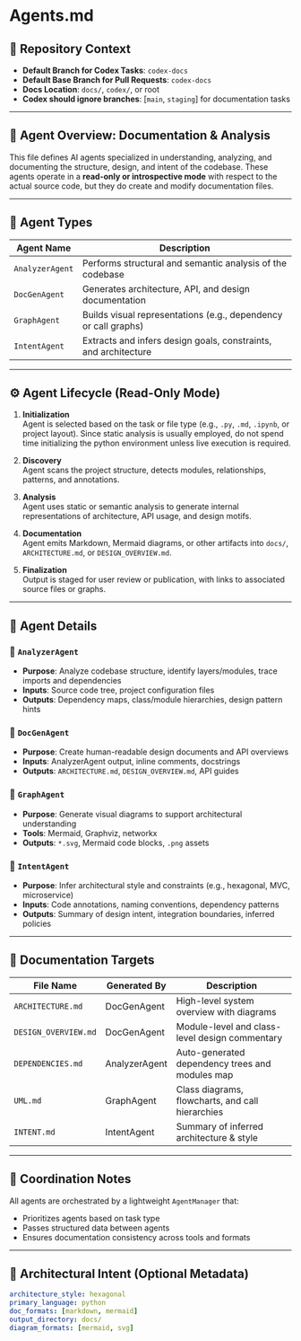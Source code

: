 # Agents.md

## 🧭 Repository Context

- **Default Branch for Codex Tasks**: `codex-docs`
- **Default Base Branch for Pull Requests**: `codex-docs`
- **Docs Location**: `docs/`, `codex/`, or root
- **Codex should ignore branches**: [`main`, `staging`] for documentation tasks

---

## 🧠 Agent Overview: Documentation & Analysis

This file defines AI agents specialized in understanding, analyzing, and documenting the structure, design, and intent of the codebase. These agents operate in a **read-only or introspective mode** with respect to the actual source code, but they do create and modify documentation files.

---

## 🧩 Agent Types

| Agent Name        | Description                                                    |
|-------------------|----------------------------------------------------------------|
| `AnalyzerAgent`   | Performs structural and semantic analysis of the codebase      |
| `DocGenAgent`     | Generates architecture, API, and design documentation          |
| `GraphAgent`      | Builds visual representations (e.g., dependency or call graphs)|
| `IntentAgent`     | Extracts and infers design goals, constraints, and architecture|

---

## ⚙️ Agent Lifecycle (Read-Only Mode)

1. **Initialization**  
   Agent is selected based on the task or file type (e.g., `.py`, `.md`, `.ipynb`, or project layout). Since static analysis is usually employed, do not spend time initializing the python environment unless live execution is required.

2. **Discovery**  
   Agent scans the project structure, detects modules, relationships, patterns, and annotations.

3. **Analysis**  
   Agent uses static or semantic analysis to generate internal representations of architecture, API usage, and design motifs.

4. **Documentation**  
   Agent emits Markdown, Mermaid diagrams, or other artifacts into `docs/`, `ARCHITECTURE.md`, or `DESIGN_OVERVIEW.md`.

5. **Finalization**  
   Output is staged for user review or publication, with links to associated source files or graphs.

---

## 🧠 Agent Details

### 🧠 `AnalyzerAgent`
- **Purpose**: Analyze codebase structure, identify layers/modules, trace imports and dependencies
- **Inputs**: Source code tree, project configuration files
- **Outputs**: Dependency maps, class/module hierarchies, design pattern hints

### 🧠 `DocGenAgent`
- **Purpose**: Create human-readable design documents and API overviews
- **Inputs**: AnalyzerAgent output, inline comments, docstrings
- **Outputs**: `ARCHITECTURE.md`, `DESIGN_OVERVIEW.md`, API guides

### 🧠 `GraphAgent`
- **Purpose**: Generate visual diagrams to support architectural understanding
- **Tools**: Mermaid, Graphviz, networkx
- **Outputs**: `*.svg`, Mermaid code blocks, `.png` assets

### 🧠 `IntentAgent`
- **Purpose**: Infer architectural style and constraints (e.g., hexagonal, MVC, microservice)
- **Inputs**: Code annotations, naming conventions, dependency patterns
- **Outputs**: Summary of design intent, integration boundaries, inferred policies

---

## 📘 Documentation Targets

| File Name            | Generated By     | Description                                      |
|----------------------|------------------|--------------------------------------------------|
| `ARCHITECTURE.md`    | DocGenAgent       | High-level system overview with diagrams         |
| `DESIGN_OVERVIEW.md` | DocGenAgent       | Module-level and class-level design commentary   |
| `DEPENDENCIES.md`    | AnalyzerAgent     | Auto-generated dependency trees and modules map  |
| `UML.md`             | GraphAgent        | Class diagrams, flowcharts, and call hierarchies |
| `INTENT.md`          | IntentAgent       | Summary of inferred architecture & style         |

---

## 🧠 Coordination Notes

All agents are orchestrated by a lightweight `AgentManager` that:
- Prioritizes agents based on task type
- Passes structured data between agents
- Ensures documentation consistency across tools and formats

---

## 🧱 Architectural Intent (Optional Metadata)

```yaml
architecture_style: hexagonal
primary_language: python
doc_formats: [markdown, mermaid]
output_directory: docs/
diagram_formats: [mermaid, svg]
```
